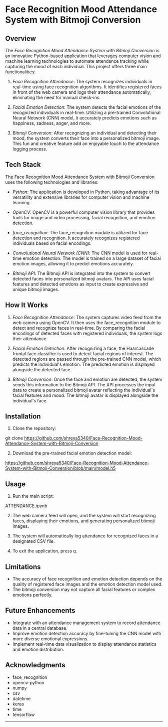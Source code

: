 # Face Recognition Mood Attendance System with Bitmoji Conversion

## Overview

The *Face Recognition Mood Attendance System with Bitmoji Conversion* is an innovative Python-based application that leverages computer vision and machine learning technologies to automate attendance tracking while capturing the mood of each individual. This project offers three main functionalities:

1. *Face Recognition Attendance*: The system recognizes individuals in real-time using face recognition algorithms. It identifies registered faces in front of the web camera and logs their attendance automatically, eliminating the need for manual check-ins.

2. *Facial Emotion Detection*: The system detects the facial emotions of the recognized individuals in real-time. Utilizing a pre-trained Convolutional Neural Network (CNN) model, it accurately predicts emotions such as happiness, sadness, anger, and more.

3. *Bitmoji Conversion*: After recognizing an individual and detecting their mood, the system converts their face into a personalized bitmoji image. This fun and creative feature add an enjoyable touch to the attendance logging process.

## Tech Stack

The Face Recognition Mood Attendance System with Bitmoji Conversion uses the following technologies and libraries:

- *Python*: The application is developed in Python, taking advantage of its versatility and extensive libraries for computer vision and machine learning.

- *OpenCV*: OpenCV is a powerful computer vision library that provides tools for image and video processing, facial recognition, and emotion detection.

- *face_recognition*: The face_recognition module is utilized for face detection and recognition. It accurately recognizes registered individuals based on facial encodings.

- *Convolutional Neural Network (CNN)*: The CNN model is used for real-time emotion detection. The model is trained on a large dataset of facial emotion images, allowing it to predict emotions accurately.

- *Bitmoji API*: The Bitmoji API is integrated into the system to convert detected faces into personalized bitmoji avatars. The API uses facial features and detected emotions as input to create expressive and unique bitmoji images.

## How It Works

1. *Face Recognition Attendance*: The system captures video feed from the web camera using OpenCV. It then uses the face_recognition module to detect and recognize faces in real-time. By comparing the facial encodings of detected faces with registered individuals, the system logs their attendance.

2. *Facial Emotion Detection*: After recognizing a face, the Haarcascade frontal face classifier is used to detect facial regions of interest. The detected regions are passed through the pre-trained CNN model, which predicts the individual's emotion. The predicted emotion is displayed alongside the detected face.

3. *Bitmoji Conversion*: Once the face and emotion are detected, the system sends this information to the Bitmoji API. The API processes the input data to create a personalized bitmoji avatar reflecting the individual's facial features and mood. The bitmoji avatar is displayed alongside the individual's face.

## Installation

1. Clone the repository:


git clone https://github.com/shreya5340/Face-Recognition-Mood-Attendance-System-with-Bitmoji-Conversion


2. Download the pre-trained facial emotion detection model:

https://github.com/shreya5340/Face-Recognition-Mood-Attendance-System-with-Bitmoji-Conversion/blob/main/model.h5
## Usage

1. Run the main script:


ATTENDANCE.ipynb


2. The web camera feed will open, and the system will start recognizing faces, displaying their emotions, and generating personalized bitmoji images.

3. The system will automatically log attendance for recognized faces in a designated CSV file.

4. To exit the application, press q.

## Limitations

- The accuracy of face recognition and emotion detection depends on the quality of registered face images and the emotion detection model used.
- The bitmoji conversion may not capture all facial features or complex emotions perfectly.

## Future Enhancements

- Integrate with an attendance management system to record attendance data in a central database.
- Improve emotion detection accuracy by fine-tuning the CNN model with more diverse emotional expressions.
- Implement real-time data visualization to display attendance statistics and emotion distribution.

## Acknowledgments

- face_recognition
- opencv-python
- numpy
- csv
- datetime
- keras
- time
- tensorflow

---
